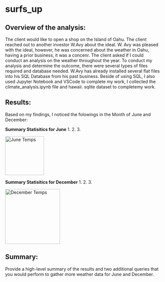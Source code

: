 # surfs_up

## Overview of the analysis: 
The client would like to open a shop on the Island of Oahu. The client reached out to another investor W.Avy about the ideal. W. Avy was pleased with the ideal, however, he was concerned about the weather in Oahu, having a prior business, it was a concenr. The client asked if I could conduct an analysis on the weather throughout the year. To conduct my analysis and determine the outcome, there were several types of files required and database needed. W.Avy has already installed several flat files into his SQL Database from his past business. Beside of using SQL, I also used Jupyter Notebook and VSCode to complete my work, I collected the climate_analysis.ipynb file and hawaii. sqlite dataset to completemy work. 

## Results: 
Based on my findings, I noticed the folowings in the Month of June and December:

  **Summary Statisitics for June**
  1.
  2.
  3.
  
  <img width="125" alt="June Temps" src="https://user-images.githubusercontent.com/106892740/182656568-2cd0c990-21ad-48e2-927e-63e6b86c1dfd.png">

  
  
  **Summary Statisitics for December** 
  1.
  2.
  3.
  
  <img width="177" alt="December Temps" src="https://user-images.githubusercontent.com/106892740/182656539-2d2c970a-6ce9-4f92-8c20-51913452036e.png">

  
  
## Summary: 
Provide a high-level summary of the results and two additional queries that you would perform to gather more weather data for June and December.
